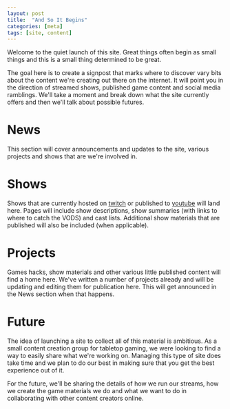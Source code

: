 ```yaml
---
layout: post
title:  "And So It Begins"
categories: [meta]
tags: [site, content]
---
```


Welcome to the quiet launch of this site. Great things often begin as small things and this is a small thing determined to be great.

The goal here is to create a signpost that marks where to discover vary bits about the content we're creating out there on the internet. It will point you in the direction of streamed shows, published game content and social media ramblings. We'll take a moment and break down what the site currently offers and then we'll talk about possible futures.

# News

This section will cover announcements and updates to the site, various projects and shows that are we're involved in.

# Shows

Shows that are currently hosted on [twitch](https://twitch.tv/videostorecowboy) or published to [youtube](https://youtube.com/) will land here. Pages will include show descriptions, show summaries (with links to where to catch the VODS) and cast lists. Additional show materials that are published will also be included (when applicable).

# Projects

Games hacks, show materials and other various little published content will find a home here. We've written a number of projects already and will be updating and editing them for publication here. This will get announced in the News section when that happens.

# Future

The idea of launching a site to collect all of this material is ambitious. As a small content creation group for tabletop gaming, we were looking to find a way to easily share what we're working on. Managing this type of site does take time and we plan to do our best in making sure that you get the best experience out of it.

For the future, we'll be sharing the details of how we run our streams, how we create the game materials we do and what we want to do in collaborating with other content creators online.

